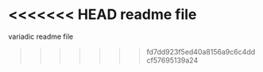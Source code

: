 <<<<<<< HEAD
readme file
=======
variadic readme file
>>>>>>> fd7dd923f5ed40a8156a9c6c4ddcf57695139a24
